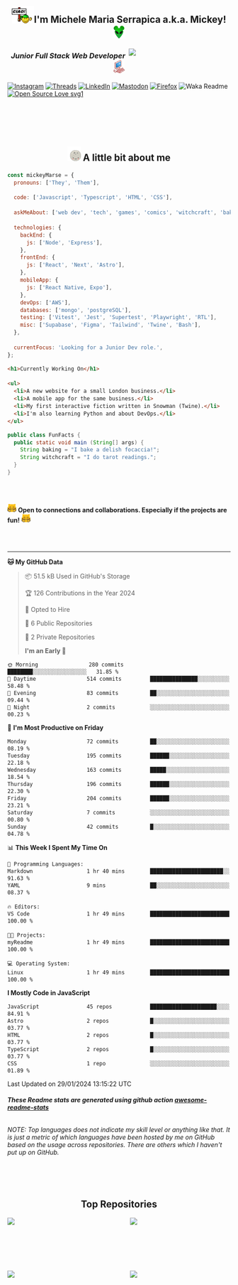 <h2 align='center'><img src="./img/ciao.gif" width="50"/>I'm Michele Maria Serrapica a.k.a. Mickey!<img src="./img/alien_mickey.png" width="30"></h2>
<!-- <h2><img align='center' src="./img/readme_title.GIF"></h2> -->
<img align='right' src="https://media.giphy.com/media/clffiicvvmhXrYaAs8/giphy.gif" width="230">
<h3 align='center'><em>Junior Full Stack Web Developer <img src="./img/pink_computer.gif" width="25"> 
</em></h3>

[![Instagram](https://img.shields.io/badge/@mickeymarse-%23E4405F.svg?style=social-pink&logo=Instagram&logoColor=white)](https://www.instagram.com/mickeymarse/)
[![Threads](https://img.shields.io/badge/@mickeymarse-000000?style=social-pink&logo=Threads&logoColor=white)](https://www.threads.net/@mickeymarse)
[![LinkedIn](https://img.shields.io/badge/linkedin-%230077B5.svg?style=social-pink&logo=linkedin&logoColor=white)](https://www.linkedin.com/in/michele-maria-serrapica-b50963288/)
[![Mastodon](https://img.shields.io/badge/-@mickeymarse-%232B90D9?style=social-pinke&logo=mastodon&logoColor=white)](https://tech.lgbt/@mickeymarse)
[![Firefox](https://img.shields.io/badge/website/portfolio-FF7139?style=social-pink&logo=Firefox-Browser&logoColor=white)](https://www.mickeymarse.dev/)
![Waka Readme](https://github.com/anmol098/anmol098/workflows/Waka%20Readme/badge.svg)
[![Open Source Love svg1](https://badges.frapsoft.com/os/v1/open-source.svg?v=103)](https://github.com/ellerbrock/open-source-badges/)

<br /><br /><br /><br />

<h2 align='center'> <img src="./img/full-moon.gif" width="30"> A little bit about me</h2>

```javascript
const mickeyMarse = {
  pronouns: ['They', 'Them'],

  code: ['Javascript', 'Typescript', 'HTML', 'CSS'],

  askMeAbout: ['web dev', 'tech', 'games', 'comics', 'witchcraft', 'baking'],

  technologies: {
    backEnd: {
      js: ['Node', 'Express'],
    },
    frontEnd: {
      js: ['React', 'Next', 'Astro'],
    },
    mobileApp: {
      js: ['React Native, Expo'],
    },
    devOps: ['AWS'],
    databases: ['mongo', 'postgreSQL'],
    testing: ['Vitest', 'Jest', 'Supertest', 'Playwright', 'RTL'],
    misc: ['Supabase', 'Figma', 'Tailwind', 'Twine', 'Bash'],
  },

  currentFocus: 'Looking for a Junior Dev role.',
};
```

```html
<h1>Currently Working On</h1>

<ul>
  <li>A new website for a small London business.</li>
  <li>A mobile app for the same business.</li>
  <li>My first interactive fiction written in Snowman (Twine).</li>
  <li>I'm also learning Python and about DevOps.</li>
</ul>
```

```java
public class FunFacts {
  public static void main (String[] args) {
    String baking = "I bake a delish focaccia!";
    String witchcraft = "I do tarot readings.";
  }
}
```

<br></br>

<img src="./img/meow_hug.png" width="20"> <b>Open to connections and collaborations. Especially if the projects are fun!</b> <img src="./img/meow_hug.png" width="20">

<br></br>

---

<!--START_SECTION:waka-->

**🐱 My GitHub Data**

> 📦 51.5 kB Used in GitHub's Storage
>
> 🏆 126 Contributions in the Year 2024
>
> 💼 Opted to Hire
>
> 📜 6 Public Repositories
>
> 🔑 2 Private Repositories
>
> **I'm an Early 🐤**

```text
🌞 Morning                280 commits         ████████░░░░░░░░░░░░░░░░░   31.85 %
🌆 Daytime                514 commits         ███████████████░░░░░░░░░░   58.48 %
🌃 Evening                83 commits          ██░░░░░░░░░░░░░░░░░░░░░░░   09.44 %
🌙 Night                  2 commits           ░░░░░░░░░░░░░░░░░░░░░░░░░   00.23 %
```

📅 **I'm Most Productive on Friday**

```text
Monday                   72 commits          ██░░░░░░░░░░░░░░░░░░░░░░░   08.19 %
Tuesday                  195 commits         ██████░░░░░░░░░░░░░░░░░░░   22.18 %
Wednesday                163 commits         █████░░░░░░░░░░░░░░░░░░░░   18.54 %
Thursday                 196 commits         ██████░░░░░░░░░░░░░░░░░░░   22.30 %
Friday                   204 commits         ██████░░░░░░░░░░░░░░░░░░░   23.21 %
Saturday                 7 commits           ░░░░░░░░░░░░░░░░░░░░░░░░░   00.80 %
Sunday                   42 commits          █░░░░░░░░░░░░░░░░░░░░░░░░   04.78 %
```

📊 **This Week I Spent My Time On**

```text
💬 Programming Languages:
Markdown                 1 hr 40 mins        ███████████████████████░░   91.63 %
YAML                     9 mins              ██░░░░░░░░░░░░░░░░░░░░░░░   08.37 %

🔥 Editors:
VS Code                  1 hr 49 mins        █████████████████████████   100.00 %

🐱‍💻 Projects:
myReadme                 1 hr 49 mins        █████████████████████████   100.00 %

💻 Operating System:
Linux                    1 hr 49 mins        █████████████████████████   100.00 %
```

**I Mostly Code in JavaScript**

```text
JavaScript               45 repos            █████████████████████░░░░   84.91 %
Astro                    2 repos             █░░░░░░░░░░░░░░░░░░░░░░░░   03.77 %
HTML                     2 repos             █░░░░░░░░░░░░░░░░░░░░░░░░   03.77 %
TypeScript               2 repos             █░░░░░░░░░░░░░░░░░░░░░░░░   03.77 %
CSS                      1 repo              ░░░░░░░░░░░░░░░░░░░░░░░░░   01.89 %
```

Last Updated on 29/01/2024 13:15:22 UTC

<!--END_SECTION:waka-->

###### **These Readme stats are generated using github action [awesome-readme-stats](https://github.com/anmol098/waka-readme-stats)**

###### NOTE: Top languages does not indicate my skill level or anything like that. It is just a metric of which languages have been hosted by me on GitHub based on the usage across repositories. There are others which I haven't put up on GitHub.

<br></br>

## <h2 align="center">Top Repositories</h2>

<div width="100%" align="center"><a href="https://github.com/mickeymarse/portfolio" align="left"><img align="left" width="45%" src="https://github-readme-stats.vercel.app/api/pin/?username=mickeymarse&repo=portfolio&title_color=ec4899&text_color=ffffff&icon_color=a855f7&bg_color=27272a&hide_border=true&locale=en" /></a> <a href="https://github.com/mickeymarse/SOCS-App-FE" align="right"><img align="right" width="45%" src="https://github-readme-stats.vercel.app/api/pin/?username=mickeymarse&repo=SOCS-App-FE&title_color=ec4899&text_color=ffffff&icon_color=a855f7&bg_color=27272a&hide_border=true&locale=en" /></a></div><br /><br /><br /><br /><br /> <br /><br />

<div width="100%" align="center"><a href="https://github.com/mickeymarse/mickeymarse" align="left"><img align="left" width="45%" src="https://github-readme-stats.vercel.app/api/pin/?username=mickeymarse&repo=mickeymarse&title_color=ec4899&text_color=ffffff&icon_color=a855f7&bg_color=27272a&hide_border=true&locale=en" /></a> <a href="https://github.com/mickeymarse/Reading-Room-App" align="right"><img align="right" width="45%" src="https://github-readme-stats.vercel.app/api/pin/?username=mickeymarse&repo=Reading-Room-App&title_color=ec4899&text_color=ffffff&icon_color=a855f7&bg_color=27272a&hide_border=true&locale=en" /></a></div>
